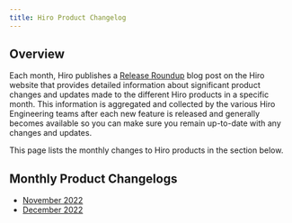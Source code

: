 ```yaml
---
title: Hiro Product Changelog
---
```


## Overview

Each month, Hiro publishes a [Release Roundup](https://www.hiro.so/blog-categories/hiro) blog post on the Hiro website that provides detailed information about significant product changes and updates made to the different Hiro products in a specific month. This information is aggregated and collected by the various Hiro Engineering teams after each new feature is released and generally becomes available so you can make sure you remain up-to-date with any changes and updates.

This page lists the monthly changes to Hiro products in the section below.

## Monthly Product Changelogs

- [November 2022](docs/changelog-november.md)
- [December 2022](docs/changelog-december.md)
